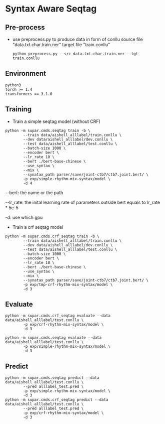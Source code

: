 # Syntax Aware Seqtag

## Pre-process

* use preprocess.py to produce data in form of conllu
    source file "data.txt.char.train.ner"
    target file "train.conllu"
    ```shell
    python preprocess.py --src data.txt.char.train.ner --tgt train.conllu
    ```

## Environment
    python3
    torch >= 1.4
    transformers == 3.1.0

## Training 
* Train a simple seqtag model (without CRF)
```shell
python -m supar.cmds.seqtag train -b \
        --train data/aishell_alllabel/train.conllu \
        --dev data/aishell_alllabel/dev.conllu \
        --test data/aishell_alllabel/test.conllu \
        --batch-size 1000 \
        --encoder bert \
        --lr_rate 10 \
        --bert ./bert-base-chinese \
        --use_syntax \
        --mix \
        --synatax_path parser/save/joint-ctb7/ctb7.joint.bert/ \
        -p exp/simple-rhythm-mix-syntax/model \
        -d 4
```
--bert: the name or the path

--lr_rate: the inital learning rate of parameters outside bert equals to lr_rate * 5e-5 

-d: use which gpu

* Train a crf seqtag model
```shell
python -m supar.cmds.crf_seqtag train -b \
        --train data/aishell_alllabel/train.conllu \
        --dev data/aishell_alllabel/dev.conllu \
        --test data/aishell_alllabel/test.conllu \
        --batch-size 1000 \
        --encoder bert \
        --lr_rate 10 \
        --bert ./bert-base-chinese \
        --use_syntax \
        --mix \
        --synatax_path parser/save/joint-ctb7/ctb7.joint.bert/ \
        -p exp/tmp-crf-rhythm-mix-syntax/model \
        -d 3
```

## Evaluate
```shell
python -m supar.cmds.crf_seqtag evaluate --data data/aishell_alllabel/test.conllu \
        -p exp/crf-rhythm-mix-syntax/model \
        -d 3

python -m supar.cmds.seqtag evaluate --data data/aishell_alllabel/test.conllu \
        -p exp/simple-rhythm-mix-syntax/model \
        -d 3
```

## Predict
```shell
python -m supar.cmds.seqtag predict --data data/aishell_alllabel/test.conllu \
        --pred alllabel_test.pred \
        -p exp/simple-rhythm-mix-syntax/model \
        -d 3
python -m supar.cmds.crf_seqtag predict --data data/aishell_alllabel/test.conllu \
        --pred alllabel_test.pred \
        -p exp/crf-rhythm-mix-syntax/model \
        -d 3
```

